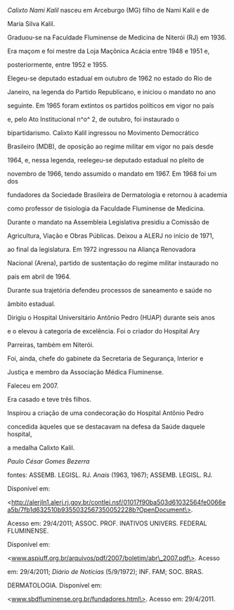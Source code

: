 

*Calixto Nami Kalil* nasceu em Arceburgo (MG) filho de Nami Kalil e de

Maria Silva Kalil.



Graduou-se na Faculdade Fluminense de Medicina de Niterói (RJ) em 1936.



Era maçom e foi mestre da Loja Maçônica Acácia entre 1948 e 1951 e,

posteriormente, entre 1952 e 1955.



Elegeu-se deputado estadual em outubro de 1962 no estado do Rio de

Janeiro, na legenda do Partido Republicano, e iniciou o mandato no ano

seguinte. Em 1965 foram extintos os partidos políticos em vigor no país

e, pelo Ato Institucional n^o^ 2, de outubro, foi instaurado o

bipartidarismo. Calixto Kalil ingressou no Movimento Democrático

Brasileiro (MDB), de oposição ao regime militar em vigor no país desde

1964, e, nessa legenda, reelegeu-se deputado estadual no pleito de

novembro de 1966, tendo assumido o mandato em 1967. Em 1968 foi um dos

fundadores da Sociedade Brasileira de Dermatologia e retornou à academia

como professor de tisiologia da Faculdade Fluminense de Medicina.

Durante o mandato na Assembleia Legislativa presidiu a Comissão de

Agricultura, Viação e Obras Públicas. Deixou a ALERJ no início de 1971,

ao final da legislatura. Em 1972 ingressou na Aliança Renovadora

Nacional (Arena), partido de sustentação do regime militar instaurado no

país em abril de 1964.



Durante sua trajetória defendeu processos de saneamento e saúde no

âmbito estadual.



Dirigiu o Hospital Universitário Antônio Pedro (HUAP) durante seis anos

e o elevou à categoria de excelência. Foi o criador do Hospital Ary

Parreiras, também em Niterói.



Foi, ainda, chefe do gabinete da Secretaria de Segurança, Interior e

Justiça e membro da Associação Médica Fluminense.



Faleceu em 2007.



Era casado e teve três filhos.



Inspirou a criação de uma condecoração do Hospital Antônio Pedro

concedida àqueles que se destacavam na defesa da Saúde daquele hospital,

a medalha Calixto Kalil.



*Paulo César Gomes Bezerra*



fontes: ASSEMB. LEGISL. RJ. *Anais* (1963, 1967); ASSEMB. LEGISL. RJ.

Disponível em:

\<http://alerjln1.alerj.rj.gov.br/contlei.nsf/01017f90ba503d61032564fe0066ea5b/7fb1d632510b9355032567350052228b?OpenDocument\>.

Acesso em: 29/4/2011; ASSOC. PROF. INATIVOS UNIVERS. FEDERAL FLUMINENSE.

Disponível em:

\<www.aspiuff.org.br/arquivos/pdf/2007/boletim/abr\_2007.pdf\>. Acesso

em: 29/4/2011; *Diário de Notícias* (5/9/1972); INF. FAM; SOC. BRAS.

DERMATOLOGIA. Disponível em:

\<www.sbdfluminense.org.br/fundadores.html\>. Acesso em: 29/4/2011.

